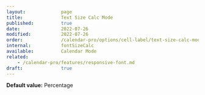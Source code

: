 ```yaml
---
layout:             page
title:              Text Size Calc Mode
published:          true
date:               2022-07-26
modified:           2022-07-26
order:              /calendar-pro/options/cell-label/text-size-calc-mode
internal:           fontSizeCalc
available:          Calendar Mode
related:
    - /calendar-pro/features/responsive-font.md
draft:              true
---
```

**Default value:** Percentage